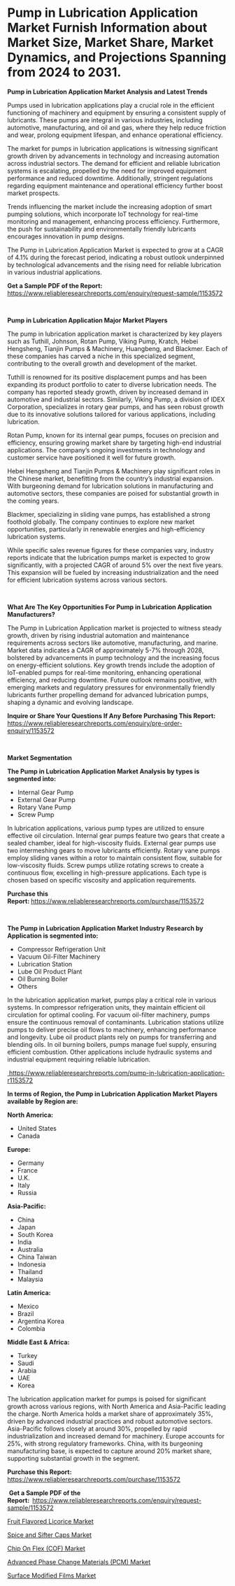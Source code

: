 <p><h1>Pump in Lubrication Application Market Furnish Information about Market Size, Market Share, Market Dynamics, and Projections Spanning from 2024 to 2031.</h1></p><p><strong>Pump in Lubrication Application Market Analysis and Latest Trends</strong></p>
<p><p>Pumps used in lubrication applications play a crucial role in the efficient functioning of machinery and equipment by ensuring a consistent supply of lubricants. These pumps are integral in various industries, including automotive, manufacturing, and oil and gas, where they help reduce friction and wear, prolong equipment lifespan, and enhance operational efficiency.</p><p>The market for pumps in lubrication applications is witnessing significant growth driven by advancements in technology and increasing automation across industrial sectors. The demand for efficient and reliable lubrication systems is escalating, propelled by the need for improved equipment performance and reduced downtime. Additionally, stringent regulations regarding equipment maintenance and operational efficiency further boost market prospects.</p><p>Trends influencing the market include the increasing adoption of smart pumping solutions, which incorporate IoT technology for real-time monitoring and management, enhancing process efficiency. Furthermore, the push for sustainability and environmentally friendly lubricants encourages innovation in pump designs.</p><p>The Pump in Lubrication Application Market is expected to grow at a CAGR of 4.1% during the forecast period, indicating a robust outlook underpinned by technological advancements and the rising need for reliable lubrication in various industrial applications.</p></p>
<p><strong>Get a Sample PDF of the Report:&nbsp;</strong> <a href="https://www.reliableresearchreports.com/enquiry/request-sample/1153572">https://www.reliableresearchreports.com/enquiry/request-sample/1153572</a></p>
<p>&nbsp;</p>
<p><strong>Pump in Lubrication Application Major Market Players</strong></p>
<p><p>The pump in lubrication application market is characterized by key players such as Tuthill, Johnson, Rotan Pump, Viking Pump, Kratch, Hebei Hengsheng, Tianjin Pumps & Machinery, Huangbeng, and Blackmer. Each of these companies has carved a niche in this specialized segment, contributing to the overall growth and development of the market.</p><p>Tuthill is renowned for its positive displacement pumps and has been expanding its product portfolio to cater to diverse lubrication needs. The company has reported steady growth, driven by increased demand in automotive and industrial sectors. Similarly, Viking Pump, a division of IDEX Corporation, specializes in rotary gear pumps, and has seen robust growth due to its innovative solutions tailored for various applications, including lubrication.</p><p>Rotan Pump, known for its internal gear pumps, focuses on precision and efficiency, ensuring growing market share by targeting high-end industrial applications. The company’s ongoing investments in technology and customer service have positioned it well for future growth.</p><p>Hebei Hengsheng and Tianjin Pumps & Machinery play significant roles in the Chinese market, benefitting from the country’s industrial expansion. With burgeoning demand for lubrication solutions in manufacturing and automotive sectors, these companies are poised for substantial growth in the coming years.</p><p>Blackmer, specializing in sliding vane pumps, has established a strong foothold globally. The company continues to explore new market opportunities, particularly in renewable energies and high-efficiency lubrication systems.</p><p>While specific sales revenue figures for these companies vary, industry reports indicate that the lubrication pumps market is expected to grow significantly, with a projected CAGR of around 5% over the next five years. This expansion will be fueled by increasing industrialization and the need for efficient lubrication systems across various sectors.</p></p>
<p>&nbsp;</p>
<p><strong>What Are The Key Opportunities For Pump in Lubrication Application Manufacturers?</strong></p>
<p><p>The Pump in Lubrication Application market is projected to witness steady growth, driven by rising industrial automation and maintenance requirements across sectors like automotive, manufacturing, and marine. Market data indicates a CAGR of approximately 5-7% through 2028, bolstered by advancements in pump technology and the increasing focus on energy-efficient solutions. Key growth trends include the adoption of IoT-enabled pumps for real-time monitoring, enhancing operational efficiency, and reducing downtime. Future outlook remains positive, with emerging markets and regulatory pressures for environmentally friendly lubricants further propelling demand for advanced lubrication pumps, shaping a dynamic and evolving landscape.</p></p>
<p><strong>Inquire or Share Your Questions If Any Before Purchasing This Report:</strong> <a href="https://www.reliableresearchreports.com/enquiry/pre-order-enquiry/1153572">https://www.reliableresearchreports.com/enquiry/pre-order-enquiry/1153572</a></p>
<p>&nbsp;</p>
<p><strong>Market Segmentation</strong></p>
<p><strong>The Pump in Lubrication Application Market Analysis by types is segmented into:</strong></p>
<p><ul><li>Internal Gear Pump</li><li>External Gear Pump</li><li>Rotary Vane Pump</li><li>Screw Pump</li></ul></p>
<p><p>In lubrication applications, various pump types are utilized to ensure effective oil circulation. Internal gear pumps feature two gears that create a sealed chamber, ideal for high-viscosity fluids. External gear pumps use two intermeshing gears to move lubricants efficiently. Rotary vane pumps employ sliding vanes within a rotor to maintain consistent flow, suitable for low-viscosity fluids. Screw pumps utilize rotating screws to create a continuous flow, excelling in high-pressure applications. Each type is chosen based on specific viscosity and application requirements.</p></p>
<p><strong>Purchase this Report:&nbsp;</strong><a href="https://www.reliableresearchreports.com/purchase/1153572">https://www.reliableresearchreports.com/purchase/1153572</a></p>
<p>&nbsp;</p>
<p><strong>The Pump in Lubrication Application Market Industry Research by Application is segmented into:</strong></p>
<p><ul><li>Compressor Refrigeration Unit</li><li>Vacuum Oil-Filter Machinery</li><li>Lubrication Station</li><li>Lube Oil Product Plant</li><li>Oil Burning Boiler</li><li>Others</li></ul></p>
<p><p>In the lubrication application market, pumps play a critical role in various systems. In compressor refrigeration units, they maintain efficient oil circulation for optimal cooling. For vacuum oil-filter machinery, pumps ensure the continuous removal of contaminants. Lubrication stations utilize pumps to deliver precise oil flows to machinery, enhancing performance and longevity. Lube oil product plants rely on pumps for transferring and blending oils. In oil burning boilers, pumps manage fuel supply, ensuring efficient combustion. Other applications include hydraulic systems and industrial equipment requiring reliable lubrication.</p></p>
<p><a href="https://www.reliableresearchreports.com/pump-in-lubrication-application-r1153572">&nbsp;https://www.reliableresearchreports.com/pump-in-lubrication-application-r1153572</a></p>
<p><strong>In terms of Region, the Pump in Lubrication Application Market Players available by Region are:</strong></p>
<p>
    <p> <strong> North America: </strong>
        <ul>
            <li>United States</li>
            <li>Canada</li>
        </ul>
        </p> 
    <p> <strong> Europe: </strong>
        <ul>
            <li>Germany</li>
            <li>France</li>
            <li>U.K.</li>
            <li>Italy</li>
            <li>Russia</li>
        </ul>
        </p> 
    <p> <strong> Asia-Pacific: </strong>
        <ul>
            <li>China</li>
            <li>Japan</li>
            <li>South Korea</li>
            <li>India</li>
            <li>Australia</li>
            <li>China Taiwan</li>
            <li>Indonesia</li>
            <li>Thailand</li>
            <li>Malaysia</li>
        </ul>
        </p> 
    <p> <strong> Latin America: </strong>
        <ul>
            <li>Mexico</li>
            <li>Brazil</li>
            <li>Argentina Korea</li>
            <li>Colombia</li>
        </ul>
        </p> 
    <p> <strong> Middle East & Africa: </strong>
        <ul>
            <li>Turkey</li>
            <li>Saudi</li>
            <li>Arabia</li>
            <li>UAE</li>
            <li>Korea</li>
        </ul>
    </p>
    </p>
<p><p>The lubrication application market for pumps is poised for significant growth across various regions, with North America and Asia-Pacific leading the charge. North America holds a market share of approximately 35%, driven by advanced industrial practices and robust automotive sectors. Asia-Pacific follows closely at around 30%, propelled by rapid industrialization and increased demand for machinery. Europe accounts for 25%, with strong regulatory frameworks. China, with its burgeoning manufacturing base, is expected to capture around 20% market share, supporting substantial growth in the segment.</p></p>
<p><strong>Purchase this Report: </strong><a href="https://www.reliableresearchreports.com/purchase/1153572">https://www.reliableresearchreports.com/purchase/1153572</a></p>
<p>&nbsp;<strong>Get a Sample PDF of the Report:&nbsp;&nbsp;</strong><a href="https://www.reliableresearchreports.com/enquiry/request-sample/1153572">https://www.reliableresearchreports.com/enquiry/request-sample/1153572</a></p>
<p><strong></strong></p>
<p><p><a href="https://www.linkedin.com/pulse/fruit-flavored-licorice-market-growth-outlook-from-2024-iwsge?trackingId=J5QXn2bzTsmd65sPSTmuSw%3D%3D">Fruit Flavored Licorice Market</a></p><p><a href="https://issuu.com/reportprime-2/docs/spice-and-sifter-caps-market-size-2_e37b49cd0564ff">Spice and Sifter Caps Market</a></p><p><a href="https://github.com/marloy8/Market-Research-Report-List-6/blob/main/chip-on-flex-cof-market.md">Chip On Flex (COF) Market</a></p><p><a href="https://github.com/hgf64gh/Market-Research-Report-List-1/blob/main/advanced-phase-change-materials-pcm-market.md">Advanced Phase Change Materials (PCM) Market</a></p><p><a href="https://issuu.com/reportprime-2/docs/surface-modified-films-market-size-_720bbf31420d2b">Surface Modified Films Market</a></p></p>